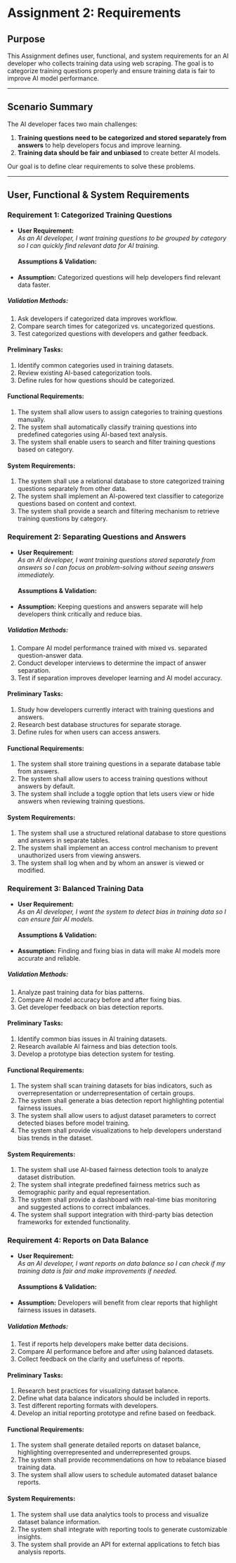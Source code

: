 # **Assignment 2: Requirements**

## **Purpose**  
This Assignment defines user, functional, and system requirements for an AI developer who collects training data using web scraping. The goal is to categorize training questions properly and ensure training data is fair to improve AI model performance.

---
## **Scenario Summary**  
The AI developer faces two main challenges:  
1. **Training questions need to be categorized and stored separately from answers** to help developers focus and improve learning.  
2. **Training data should be fair and unbiased** to create better AI models.  

Our goal is to define clear requirements to solve these problems.  

---

## **User, Functional & System Requirements**  

### **Requirement 1: Categorized Training Questions**  

- **User Requirement:**  
  *As an AI developer, I want training questions to be grouped by category so I can quickly find relevant data for AI training.*

  #### **Assumptions & Validation:**  
- **Assumption:** Categorized questions will help developers find relevant data faster.  

##### **Validation Methods:**  
1. Ask developers if categorized data improves workflow.  
2. Compare search times for categorized vs. uncategorized questions.  
3. Test categorized questions with developers and gather feedback.

#### **Preliminary Tasks:**  
1. Identify common categories used in training datasets.  
2. Review existing AI-based categorization tools.  
3. Define rules for how questions should be categorized. 

#### **Functional Requirements:**  
1. The system shall allow users to assign categories to training questions manually.  
2. The system shall automatically classify training questions into predefined categories using AI-based text analysis.  
3. The system shall enable users to search and filter training questions based on category.

#### **System Requirements:**  
1. The system shall use a relational database to store categorized training questions separately from other data.  
2. The system shall implement an AI-powered text classifier to categorize questions based on content and context.  
3. The system shall provide a search and filtering mechanism to retrieve training questions by category.

### **Requirement 2: Separating Questions and Answers** 
- **User Requirement:**  
  *As an AI developer, I want training questions stored separately from answers so I can focus on problem-solving without seeing answers immediately.*

  #### **Assumptions & Validation:**  
- **Assumption:** Keeping questions and answers separate will help developers think critically and reduce bias.

##### **Validation Methods:**  
1. Compare AI model performance trained with mixed vs. separated question-answer data.  
2. Conduct developer interviews to determine the impact of answer separation.  
3. Test if separation improves developer learning and AI model accuracy. 

#### **Preliminary Tasks:**  
1. Study how developers currently interact with training questions and answers.  
2. Research best database structures for separate storage.  
3. Define rules for when users can access answers.  

#### **Functional Requirements:**  
1. The system shall store training questions in a separate database table from answers.  
2. The system shall allow users to access training questions without answers by default.  
3. The system shall include a toggle option that lets users view or hide answers when reviewing training questions.

#### **System Requirements:**  
1. The system shall use a structured relational database to store questions and answers in separate tables.  
2. The system shall implement an access control mechanism to prevent unauthorized users from viewing answers.  
3. The system shall log when and by whom an answer is viewed or modified.

### **Requirement 3: Balanced Training Data**  
- **User Requirement:**  
  *As an AI developer, I want the system to detect bias in training data so I can ensure fair AI models.*

  #### **Assumptions & Validation:**  
- **Assumption:** Finding and fixing bias in data will make AI models more accurate and reliable.  

##### **Validation Methods:**  
1. Analyze past training data for bias patterns.  
2. Compare AI model accuracy before and after fixing bias.  
3. Get developer feedback on bias detection reports.

#### **Preliminary Tasks:**  
1. Identify common bias issues in AI training datasets.  
2. Research available AI fairness and bias detection tools.  
3. Develop a prototype bias detection system for testing.

#### **Functional Requirements:**  
1. The system shall scan training datasets for bias indicators, such as overrepresentation or underrepresentation of certain groups.  
2. The system shall generate a bias detection report highlighting potential fairness issues.  
3. The system shall allow users to adjust dataset parameters to correct detected biases before model training.  
4. The system shall provide visualizations to help developers understand bias trends in the dataset.

#### **System Requirements:**  
1. The system shall use AI-based fairness detection tools to analyze dataset distribution.  
2. The system shall integrate predefined fairness metrics such as demographic parity and equal representation.  
3. The system shall provide a dashboard with real-time bias monitoring and suggested actions to correct imbalances.  
4. The system shall support integration with third-party bias detection frameworks for extended functionality.

### **Requirement 4: Reports on Data Balance**
- **User Requirement:**  
  *As an AI developer, I want reports on data balance so I can check if my training data is fair and make improvements if needed.*

  #### **Assumptions & Validation:**  
- **Assumption:** Developers will benefit from clear reports that highlight fairness issues in datasets.  

##### **Validation Methods:**  
1. Test if reports help developers make better data decisions.  
2. Compare AI performance before and after using balanced datasets.  
3. Collect feedback on the clarity and usefulness of reports.

#### **Preliminary Tasks:**  
1. Research best practices for visualizing dataset balance.  
2. Define what data balance indicators should be included in reports.  
3. Test different reporting formats with developers.  
4. Develop an initial reporting prototype and refine based on feedback.

#### **Functional Requirements:**  
1. The system shall generate detailed reports on dataset balance, highlighting overrepresented and underrepresented groups.  
2. The system shall provide recommendations on how to rebalance biased training data.  
3. The system shall allow users to schedule automated dataset balance reports.  

#### **System Requirements:**  
1. The system shall use data analytics tools to process and visualize dataset balance information.  
2. The system shall integrate with reporting tools to generate customizable insights.  
3. The system shall provide an API for external applications to fetch bias analysis reports.